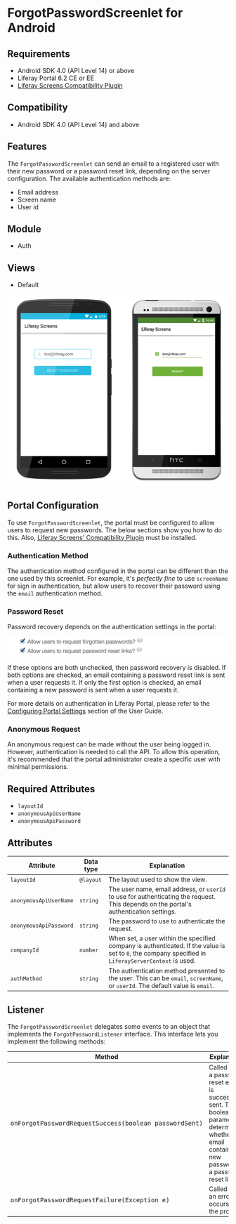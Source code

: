 # ForgotPasswordScreenlet for Android [](id=forgotpasswordscreenlet-for-android)

## Requirements [](id=requirements)

- Android SDK 4.0 (API Level 14) or above
- Liferay Portal 6.2 CE or EE
- [Liferay Screens Compatibility Plugin](https://github.com/liferay/liferay-screens/tree/master/portal)

## Compatibility [](id=compatibility)

- Android SDK 4.0 (API Level 14) and above

## Features [](id=features)

The `ForgotPasswordScreenlet` can send an email to a registered user with their 
new password or a password reset link, depending on the server configuration. 
The available authentication methods are:

- Email address
- Screen name
- User id

## Module [](id=module)

- Auth

## Views [](id=views)

- Default

![The `ForgotPasswordScreenlet` with the Default and Material viewsets.](../../images/screens-android-forgotpwd.png)

## Portal Configuration [](id=portal-configuration)

To use `ForgotPasswordScreenlet`, the portal must be configured to allow users 
to request new passwords. The below sections show you how to do this. 
Also, [Liferay Screens' Compatibility Plugin](https://github.com/liferay/liferay-screens/tree/master/portal) 
must be installed. 

### Authentication Method [](id=authentication-method)

The authentication method configured in the portal can be different than the one 
used by this screenlet. For example, it's *perfectly fine* to use `screenName` 
for sign in authentication, but allow users to recover their password using the 
`email` authentication method.

### Password Reset [](id=password-reset)

Password recovery depends on the authentication settings in the portal:

![Checkboxes for the password recovery features in Liferay Portal.](../../images/screens-password-reset.png)

If these options are both unchecked, then password recovery is disabled. If both 
options are checked, an email containing a password reset link is sent when a 
user requests it. If only the first option is checked, an email containing a new 
password is sent when a user requests it.

For more details on authentication in Liferay Portal, please refer to the 
[Configuring Portal Settings](/portal/-/knowledge_base/6-2/configuring-portal-settings) 
section of the User Guide.

### Anonymous Request [](id=anonymous-request)

An anonymous request can be made without the user being logged in. However, 
authentication is needed to call the API. To allow this operation, it's 
recommended that the portal administrator create a specific user with minimal 
permissions. 

## Required Attributes

- `layoutId`
- `anonymousApiUserName`
- `anonymousApiPassword`

## Attributes [](id=attributes)

| Attribute | Data type | Explanation |
|-----------|-----------|-------------| 
| `layoutId` | `@layout` | The layout used to show the view. |
| `anonymousApiUserName` | `string` | The user name, email address, or `userId`  to use for authenticating the request. This depends on the portal's authentication settings. |
| `anonymousApiPassword` | `string` | The password to use to authenticate the request. |
| `companyId` | `number` | When set, a user within the specified company is authenticated. If the value is set to `0`, the company specified in `LiferayServerContext` is used. |
| `authMethod` | `string` | The authentication method presented to the user. This can be `email`, `screenName`, or `userId`. The default value is `email`. |

## Listener [](id=listener)

The `ForgotPasswordScreenlet` delegates some events to an object that implements 
the `ForgotPasswordListener` interface. This interface lets you implement the 
following methods:

| Method | Explanation |
|-----------|-------------| 
|  <pre>onForgotPasswordRequestSuccess(boolean passwordSent)</pre> | Called when a password reset email is successfully sent. The boolean parameter determines whether the email contains the new password or a password reset link. |
|  <pre>onForgotPasswordRequestFailure(Exception e)</pre> | Called when an error occurs in the process. |
